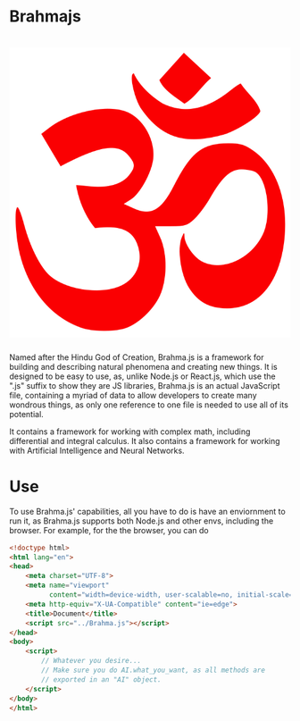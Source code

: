 # Brahmajs
<h1>
<img id = "logo" src = "assets/img/Om_symbol.svg"></img>
</h1>
Named after the Hindu God of Creation, Brahma.js is a framework for building and describing natural phenomena and creating new things.
It is designed to be easy to use, as, unlike Node.js or React.js, which use the ".js" suffix to show they are JS libraries, Brahma.js is an actual
JavaScript file, containing a myriad of data to allow developers to create many wondrous things, as only one reference to one file is needed to use all
of its potential.

It contains a framework for working with complex math, including differential and integral calculus. It also contains a framework for working with 
Artificial Intelligence and Neural Networks.

# Use
To use Brahma.js' capabilities, all you have to do is have an enviornment to run it, as Brahma.js supports both Node.js and other envs, including 
the browser. For example, for the the browser, you can do
```html
<!doctype html>
<html lang="en">
<head>
    <meta charset="UTF-8">
    <meta name="viewport"
          content="width=device-width, user-scalable=no, initial-scale=1.0, maximum-scale=1.0, minimum-scale=1.0">
    <meta http-equiv="X-UA-Compatible" content="ie=edge">
    <title>Document</title>
    <script src="../Brahma.js"></script>
</head>
<body>
    <script>
        // Whatever you desire...
        // Make sure you do AI.what_you_want, as all methods are
        // exported in an "AI" object.
    </script>
</body>
</html>
```
